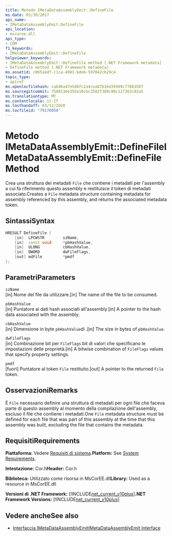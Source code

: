```yaml
---
title: Metodo IMetaDataAssemblyEmit::DefineFile
ms.date: 03/30/2017
api_name:
- IMetaDataAssemblyEmit.DefineFile
api_location:
- mscoree.dll
api_type:
- COM
f1_keywords:
- IMetaDataAssemblyEmit::DefineFile
helpviewer_keywords:
- IMetaDataAssemblyEmit::DefineFile method [.NET Framework metadata]
- DefineFile method [.NET Framework metadata]
ms.assetid: c065aadf-c1ca-4981-bde6-597042cb29c4
topic_type:
- apiref
ms.openlocfilehash: cabd6a47e5d6fc2a4cea87b16d349d9c778b3507
ms.sourcegitcommit: 7588136e355e10cbc2582f389c90c127363c02a5
ms.translationtype: MT
ms.contentlocale: it-IT
ms.lasthandoff: 03/12/2020
ms.locfileid: "79176058"
---
```

# <a name="imetadataassemblyemitdefinefile-method"></a><span data-ttu-id="5f4df-102">Metodo IMetaDataAssemblyEmit::DefineFile</span><span class="sxs-lookup"><span data-stu-id="5f4df-102">IMetaDataAssemblyEmit::DefineFile Method</span></span>
<span data-ttu-id="5f4df-103">Crea una struttura dei metadati `File` che contiene i metadati per l'assembly a cui fa riferimento questo assembly e restituisce il token di metadati associato.</span><span class="sxs-lookup"><span data-stu-id="5f4df-103">Creates a `File` metadata structure containing metadata for assembly referenced by this assembly, and returns the associated metadata token.</span></span>  
  
## <a name="syntax"></a><span data-ttu-id="5f4df-104">Sintassi</span><span class="sxs-lookup"><span data-stu-id="5f4df-104">Syntax</span></span>  
  
```cpp  
HRESULT DefineFile (  
    [in]  LPCWSTR        szName,
    [in]  const void     *pbHashValue,
    [in]  ULONG          cbHashValue,  
    [in]  DWORD          dwFileFlags,  
    [out] mdFile         *pmdf  
);  
```  
  
## <a name="parameters"></a><span data-ttu-id="5f4df-105">Parametri</span><span class="sxs-lookup"><span data-stu-id="5f4df-105">Parameters</span></span>  
 `szName`  
 <span data-ttu-id="5f4df-106">[in] Nome del file da utilizzare.</span><span class="sxs-lookup"><span data-stu-id="5f4df-106">[in] The name of the file to be consumed.</span></span>  
  
 `pbHashValue`  
 <span data-ttu-id="5f4df-107">[in] Puntatore ai dati hash associati all'assembly.</span><span class="sxs-lookup"><span data-stu-id="5f4df-107">[in] A pointer to the hash data associated with the assembly.</span></span>  
  
 `cbHashValue`  
 <span data-ttu-id="5f4df-108">[in] Dimensione in byte `pbHashValue`di .</span><span class="sxs-lookup"><span data-stu-id="5f4df-108">[in] The size in bytes of `pbHashValue`.</span></span>  
  
 `dwFileFlags`  
 <span data-ttu-id="5f4df-109">[in] Combinazione bit per `FileFlags` bit di valori che specificano le impostazioni delle proprietà.</span><span class="sxs-lookup"><span data-stu-id="5f4df-109">[in] A bitwise combination of `FileFlags` values that specify property settings.</span></span>  
  
 `pmdf`  
 <span data-ttu-id="5f4df-110">[fuori] Puntatore al token `File` restituito.</span><span class="sxs-lookup"><span data-stu-id="5f4df-110">[out] A pointer to the returned `File` token.</span></span>  
  
## <a name="remarks"></a><span data-ttu-id="5f4df-111">Osservazioni</span><span class="sxs-lookup"><span data-stu-id="5f4df-111">Remarks</span></span>  
 <span data-ttu-id="5f4df-112">È `File` necessario definire una struttura di metadati per ogni file che faceva parte di questo assembly al momento della compilazione dell'assembly, escluso il file che contiene i metadati.</span><span class="sxs-lookup"><span data-stu-id="5f4df-112">One `File` metadata structure must be defined for each file that was part of this assembly at the time that this assembly was built, excluding the file that contains the metadata.</span></span>  
  
## <a name="requirements"></a><span data-ttu-id="5f4df-113">Requisiti</span><span class="sxs-lookup"><span data-stu-id="5f4df-113">Requirements</span></span>  
 <span data-ttu-id="5f4df-114">**Piattaforma:** Vedere [Requisiti di sistema](../../../../docs/framework/get-started/system-requirements.md).</span><span class="sxs-lookup"><span data-stu-id="5f4df-114">**Platform:** See [System Requirements](../../../../docs/framework/get-started/system-requirements.md).</span></span>  
  
 <span data-ttu-id="5f4df-115">**Intestazione:** Cor.h</span><span class="sxs-lookup"><span data-stu-id="5f4df-115">**Header:** Cor.h</span></span>  
  
 <span data-ttu-id="5f4df-116">**Biblioteca:** Utilizzato come risorsa in MsCorEE.dll</span><span class="sxs-lookup"><span data-stu-id="5f4df-116">**Library:** Used as a resource in MsCorEE.dll</span></span>  
  
 <span data-ttu-id="5f4df-117">**Versioni di .NET Framework:** [!INCLUDE[net_current_v10plus](../../../../includes/net-current-v10plus-md.md)]</span><span class="sxs-lookup"><span data-stu-id="5f4df-117">**.NET Framework Versions:** [!INCLUDE[net_current_v10plus](../../../../includes/net-current-v10plus-md.md)]</span></span>  
  
## <a name="see-also"></a><span data-ttu-id="5f4df-118">Vedere anche</span><span class="sxs-lookup"><span data-stu-id="5f4df-118">See also</span></span>

- [<span data-ttu-id="5f4df-119">Interfaccia IMetaDataAssemblyEmit</span><span class="sxs-lookup"><span data-stu-id="5f4df-119">IMetaDataAssemblyEmit Interface</span></span>](../../../../docs/framework/unmanaged-api/metadata/imetadataassemblyemit-interface.md)
